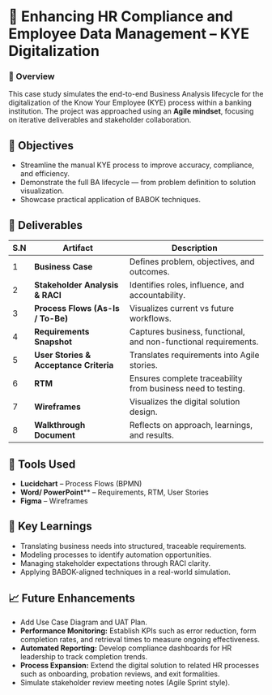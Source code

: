 # 💼 Enhancing HR Compliance and Employee Data Management – KYE Digitalization  

### 📍 Overview
This case study simulates the end-to-end Business Analysis lifecycle for the digitalization of the Know Your Employee (KYE) process within a banking institution. The project was approached using an **Agile mindset**, focusing on iterative deliverables and stakeholder collaboration.

## 🎯 Objectives
- Streamline the manual KYE process to improve accuracy, compliance, and efficiency.
- Demonstrate the full BA lifecycle — from problem definition to solution visualization.
- Showcase practical application of BABOK techniques.

## 🧩 Deliverables

| S.N | Artifact | Description |
|-------|-----------|-------------|
| 1 | **Business Case** | Defines problem, objectives, and outcomes. |
| 2 | **Stakeholder Analysis & RACI** | Identifies roles, influence, and accountability. |
| 3 | **Process Flows (As-Is / To-Be)** | Visualizes current vs future workflows. |
| 4 | **Requirements Snapshot** | Captures business, functional, and non-functional requirements. |
| 5 | **User Stories & Acceptance Criteria** | Translates requirements into Agile stories. |
| 6 | **RTM** | Ensures complete traceability from business need to testing. |
| 7 | **Wireframes** | Visualizes the digital solution design. |
| 8 | **Walkthrough Document** | Reflects on approach, learnings, and results. |

## 🧭 Tools Used
- **Lucidchart** – Process Flows (BPMN)
- **Word/ PowerPoint**** – Requirements, RTM, User Stories
- **Figma** – Wireframes

## 🧠 Key Learnings
- Translating business needs into structured, traceable requirements.
- Modeling processes to identify automation opportunities.
- Managing stakeholder expectations through RACI clarity.
- Applying BABOK-aligned techniques in a real-world simulation.

## 📈 Future Enhancements
- Add Use Case Diagram and UAT Plan.
- **Performance Monitoring:** Establish KPIs such as error reduction, form completion rates, and retrieval times to measure ongoing effectiveness.  
- **Automated Reporting:** Develop compliance dashboards for HR leadership to track completion trends.  
- **Process Expansion:** Extend the digital solution to related HR processes such as onboarding, probation reviews, and exit formalities.
- Simulate stakeholder review meeting notes (Agile Sprint style).
